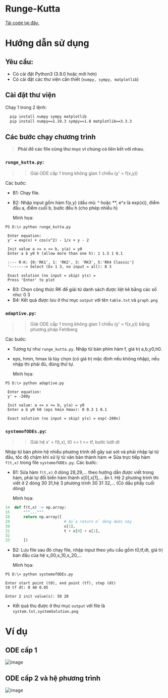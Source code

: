 # Runge-Kutta

[Tải code tại đây.](https://github.com/anhnb206110/Runge_Kutta/archive/refs/heads/main.zip)

# **Hướng dẫn sử dụng**

## Yêu cầu:

 - Có cài đặt Python3 (3.9.0 hoặc mới hơn)
 - Có cài đặt các thư viện cần thiết (`numpy, sympy, matplotlib`)
  
## Cài đặt thư viện

Chạy 1 trong 2 lệnh:

```bash
  pip install numpy sympy matplotlib
  pip install numpy==1.19.3 sympy==1.8 matplotlib==3.3.3
```

## Các bước chạy chương trình

> **Phải để các file cùng thư mục vì chúng có liên kết với nhau.**

### `runge_kutta.py`:

>>  Giải ODE cấp 1 trong không gian 1 chiều (y' = f(x,y))

Các bước:
  - B1: Chạy file.
  - B2: Nhập input gồm hàm f(x,y) (dấu mũ: ^ hoặc **, e^x là exp(x)), điểm đầu a, điểm cuối b, bước đều h (cho phép nhiều h)

    Minh họa:
    
```
PS D:\> python runge_kutta.py

 Enter equation:
 y' = exp(x) + cos(x^2) - 1/x + y - 2

 Init value a <= x <= b, y(a) = y0
 Enter a b y0 h (allow more than one h): 1 1.5 1 0.1

 :--- R-K: {0:'RK1', 1: 'RK2', 3: 'RK3', 5:'RK4 Classic'}
 '-------> Select (Ex 1 3, no input = all): 0 3

 Exact solution (no input = skip) y(x) = 
 Press 'Enter' to plot
```

  - B3: Chọn công thức RK để giải từ danh sách được liệt kê bằng các số như: 0 3
  - B4: Kết quả được lưu ở thư mục `output` với tên `table.txt` và `graph.png`


### `adaptive.py`:

>>  Giải ODE cấp 1 trong không gian 1 chiều (y' = f(x,y)) bằng phương pháp Fehlberg

Các bước:
  - Tương tự như `runge_kutta.py`. Nhập từ bàn phím hàm f, giá trị a,b,y0,h0.
  - eps, hmin, hmax là tùy chọn (có giá trị mặc định nếu không nhập), nếu nhập thì phải đủ, đúng thứ tự.

    Minh họa:

```
PS D:\> python adaptive.py

 Enter equation:
 y' = -200y

 Init value: a <= x <= b, y(a) = y0
 Enter a b y0 h0 (eps hmin hmax): 0 0.3 1 0.1

 Exact solution (no input = skip) y(x) = exp(-200x)
```

### `systemofODEs.py`:

>>  Giải hệ x' = f(t,x), t0 <= t <= tf, bước lưới dt
  
  Nhập từ bàn phím hệ nhiều phương trình dễ gây sai sót và phải nhập lại từ đầu, tốc độ chậm khi xử lý từ văn bản thành hàm
  => Sửa trực tiếp hàm `f(t,x)` trong file `systemofODEs.py`.
Các bước:
  - B1: Sửa hàm `f(t,x)` ở dòng 28,29,... theo hướng dẫn được viết trong hàm, phải tự đổi biến hàm thành x[0],x[1],... ẩn t.
    Hệ 2 phương trình thì viết ở 2 dòng 30 31,hệ 3 phương trình 30 31 32,... (Có dấu phẩy cuối dòng)

    Minh họa:

```py
14  def f(t,x) -> np.array:
15      """..."""
28      return np.array([
29                        # Sửa return ở dòng dưới này
30                        x[1],
31                        t + x[0] + x[1],
32
33      ])
```

  - B2: Lưu file sau đó chạy file, nhập input theo yêu cầu gồm t0,tf,dt, giá trị ban đầu của hệ x_00,x_10,x_20,...

    Minh họa:

```
PS D:\> python systemofODEs.py

Enter start point (t0), end point (tf), step (dt)
t0 tf dt: 0 40 0.05

Enter 2 init value(s): 50 20 
```

  - Kết quả thu được ở thư mục `output` với file là `system.txt,systemSolution.png`

# Ví dụ

## ODE cấp 1

![image](https://user-images.githubusercontent.com/89454092/150267139-77bfb540-c1f3-4318-8808-6ea5ff8c14b8.png)

## ODE cấp 2 và hệ phương trình

![image](https://user-images.githubusercontent.com/89454092/150267169-fb3ef2dd-730b-420e-815f-dd5965465d46.png)
